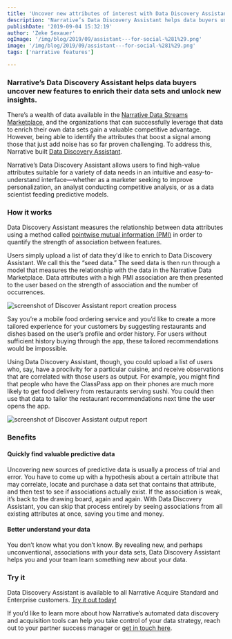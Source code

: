 ```yaml
---
title: 'Uncover new attributes of interest with Data Discovery Assistant'
description: 'Narrative’s Data Discovery Assistant helps data buyers uncover new features to enrich their data sets and unlock new insights.'
publishDate: '2019-09-04 15:32:19'
author: 'Zeke Sexauer'
ogImage: '/img/blog/2019/09/assistant---for-social-%281%29.png'
image: '/img/blog/2019/09/assistant---for-social-%281%29.png'
tags: ['narrative features']

---
```

### Narrative’s Data Discovery Assistant helps data buyers uncover new features to enrich their data sets and unlock new insights.

There’s a wealth of data available in the [Narrative Data Streams Marketplace](https://www.narrative.io/data-marketplace), and the organizations that can successfully leverage that data to enrich their own data sets gain a valuable competitive advantage. However, being able to identify the attributes that boost a signal among those that just add noise has so far proven challenging. To address this, Narrative built [Data Discovery Assistant](https://app.narrative.io/#/app/data-discovery-assistant).

Narrative’s Data Discovery Assistant allows users to find high-value attributes suitable for a variety of data needs in an intuitive and easy-to-understand interface—whether as a marketer seeking to improve personalization, an analyst conducting competitive analysis, or as a data scientist feeding predictive models.

### How it works

Data Discovery Assistant measures the relationship between data attributes using a method called [pointwise mutual information (PMI)](https://en.wikipedia.org/wiki/Pointwise_mutual_information) in order to quantify the strength of association between features.

Users simply upload a list of data they'd like to enrich to Data Discovery Assistant. We call this the “seed data.” The seed data is then run through a model that measures the relationship with the data in the Narrative Data Marketplace. Data attributes with a high PMI association are then presented to the user based on the strength of association and the number of occurrences.

![screenshot of Discover Assistant report creation process](https://solutions.narrative.io/hubfs/screen%201.png)

Say you’re a mobile food ordering service and you’d like to create a more tailored experience for your customers by suggesting restaurants and dishes based on the user’s profile and order history. For users without sufficient history buying through the app, these tailored recommendations would be impossible.

Using Data Discovery Assistant, though, you could upload a list of users who, say, have a proclivity for a particular cuisine, and receive observations that are correlated with those users as output. For example, you might find that people who have the ClassPass app on their phones are much more likely to get food delivery from restaurants serving sushi. You could then use that data to tailor the restaurant recommendations next time the user opens the app.

![screenshot of Discover Assistant output report](https://solutions.narrative.io/hubfs/screen%202.png)

### Benefits

#### Quickly find valuable predictive data

Uncovering new sources of predictive data is usually a process of trial and error. You have to come up with a hypothesis about a certain attribute that may correlate, locate and purchase a data set that contains that attribute, and then test to see if associations actually exist. If the association is weak, it’s back to the drawing board, again and again. With Data Discovery Assistant, you can skip that process entirely by seeing associations from all existing attributes at once, saving you time and money.

#### Better understand your data

You don’t know what you don’t know. By revealing new, and perhaps unconventional, associations with your data sets, Data Discovery Assistant helps you and your team learn something new about your data.

### Try it

Data Discovery Assistant is available to all Narrative Acquire Standard and Enterprise customers. [Try it out today!](https://data.narrative.io/#/discover/assistant)

If you’d like to learn more about how Narrative’s automated data discovery and acquisition tools can help you take control of your data strategy, reach out to your partner success manager or [get in touch here](/contact).
